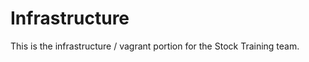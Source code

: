 Infrastructure
==============

This is the infrastructure / vagrant portion for the Stock Training team.

